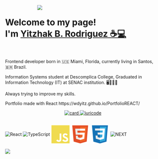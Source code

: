 <img src="https://raw.githubusercontent.com/MicaelliMedeiros/micaellimedeiros/master/image/computer-illustration.png" min-width="400px" max-width="400px" width="400px" align="right">


<h1 align="left">
   Welcome to my page!
  <br/>
    I'm
    <a href="https://www.linkedin.com/in/yitzhak-ben-rodriguez-70797b208/">Yitzhak B. Rodriguez ☕💻</a>
    <br/><br/>
</h1>

<p align="left">
    Frontend developer born in 🇺🇸 Miami, Florida, currently living in Santos, 🇧🇷 Brazil.
</p>

<p align="left">
   Information Systems student at Descomplica College, Graduated in Information Technology (IT) at SENAC institution. 🖥️👩🏾‍💻
</p>

<p align="left">
    Always trying to improve my skills. <br/>
</p>

<p align="left">
    Portfolio made with React https://wdyitz.github.io/PortfolioREACT/
</p>

<div>
   
 <a href="https://github.com/WDYitz" align="center">
     
![card](https://github-readme-stats.vercel.app/api?username=WDYitz&theme=radical&show_icons=true)
![iuricode](https://github-readme-stats.vercel.app/api/top-langs/?username=WDYitz&theme=radical&layout=compact)

</a>

</div>


<div align="left" align="top" ><br>
    <img align="center" alt="React" height="60" width="60" src="https://cdn.jsdelivr.net/gh/devicons/devicon/icons/react/react-original.svg" />
    <img align="center" alt="TypeScript" height="60" width="60" src="https://cdn.jsdelivr.net/gh/devicons/devicon/icons/typescript/typescript-original.svg" />
    <img align="center" alt="Js" height="60" width="60" src="https://raw.githubusercontent.com/devicons/devicon/master/icons/javascript/javascript-plain.svg">
    <img align="center" alt="HTML" height="60" width="60" src="https://raw.githubusercontent.com/devicons/devicon/master/icons/html5/html5-original.svg">
    <img align="center" alt="CSS" height="60" width="60" src="https://raw.githubusercontent.com/devicons/devicon/master/icons/css3/css3-original.svg">
   <img  align="center" alt="NEXT" height="60" width="60" src="https://cdn.jsdelivr.net/gh/devicons/devicon/icons/nextjs/nextjs-original-wordmark.svg" />
   <i  align="center"  height="60" width="60" class="devicon-nextjs-original-wordmark"></i>
</div>
</br>
 <a href="https://www.linkedin.com/in/yitzhak-ben-rodriguez-70797b208/" target="_blank"><img src="https://img.shields.io/badge/-LinkedIn-%230077B5?style=for-the-badge&logo=linkedin&logoColor=white"   target="_blank">
  </a> 




